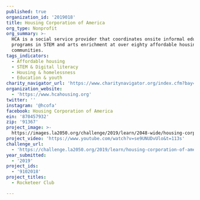 ```yaml
---
published: true
organization_id: '2019018'
title: Housing Corporation of America
org_type: Nonprofit
org_summary: >-
  HCA is a social service provider that coordinates onsite informal education
  programs in STEM and arts enrichment at over eighty affordable housing
  communities.
tags_indicators:
  - Affordable housing
  - STEM & Digital literacy
  - Housing & homelessness
  - Education & youth
charity_navigator_url: 'https://www.charitynavigator.org/index.cfm?bay=search.profile&ein=870457932'
organization_website:
  - 'https://www.hcahousing.org'
twitter: ''
instagram: '@hcofa'
facebook: Housing Corporation of America
ein: '870457932'
zip: '91367'
project_image: >-
  https://images.la2050.org/challenge/2019/learn/2048-wide/housing-corporation-of-america.jpg
project_video: 'https://www.youtube.com/watch?v=se9UNUDvUlo&t=113s'
challenge_url:
  - 'https://challenge.la2050.org/2019/learn/housing-corporation-of-america/'
year_submitted:
  - '2019'
project_ids:
  - '9102018'
project_titles:
  - Rocketeer Club

---
```

